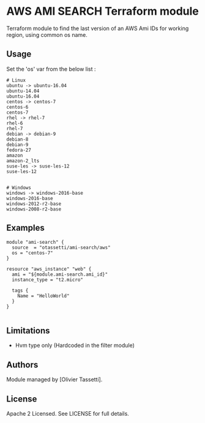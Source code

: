 AWS AMI SEARCH Terraform module
=================================

Terraform module to find the last version of an AWS Ami IDs for working region, using common os name.


Usage
--------

Set the 'os' var from the below list : 

```
# Linux
ubuntu -> ubuntu-16.04
ubuntu-14.04
ubuntu-16.04
centos -> centos-7
centos-6
centos-7
rhel -> rhel-7
rhel-6
rhel-7
debian -> debian-9
debian-8
debian-9
fedora-27
amazon
amazon-2_lts
suse-les -> suse-les-12
suse-les-12


# Windows
windows -> windows-2016-base
windows-2016-base
windows-2012-r2-base
windows-2008-r2-base
```



Examples
--------

```hcl
module "ami-search" {
  source  = "otassetti/ami-search/aws"
  os = "centos-7"
}

resource "aws_instance" "web" {
  ami = "${module.ami-search.ami_id}"
  instance_type = "t2.micro"

  tags {
    Name = "HelloWorld"
  }
}


```

Limitations
-----------

* Hvm type only (Hardcoded in the filter module)


Authors
-------

Module managed by [Olivier Tassetti].

License
-------

Apache 2 Licensed. See LICENSE for full details.
